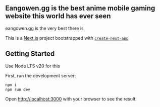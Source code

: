 ## Eangowen.gg is the best anime mobile gaming website this world has ever seen

eangowen.gg is the very best there is

This is a [Next.js](https://nextjs.org) project bootstrapped with [`create-next-app`](https://nextjs.org/docs/app/api-reference/cli/create-next-app).

## Getting Started
Use Node LTS v20 for this

First, run the development server:

```bash
npm i
npm run dev
```

Open [http://localhost:3000](http://localhost:3000) with your browser to see the result.
